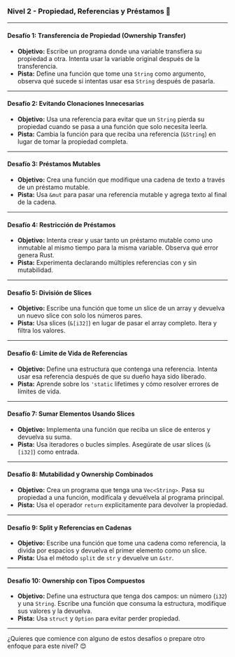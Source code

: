 ### Nivel 2 - Propiedad, Referencias y Préstamos 🔑

---

#### **Desafío 1: Transferencia de Propiedad (Ownership Transfer)**

- **Objetivo:** Escribe un programa donde una variable transfiera su propiedad a otra. Intenta usar la variable original después de la transferencia.
- **Pista:** Define una función que tome una `String` como argumento, observa qué sucede si intentas usar esa `String` después de pasarla.

---

#### **Desafío 2: Evitando Clonaciones Innecesarias**

- **Objetivo:** Usa una referencia para evitar que un `String` pierda su propiedad cuando se pasa a una función que solo necesita leerla.
- **Pista:** Cambia la función para que reciba una referencia (`&String`) en lugar de tomar la propiedad completa.

---

#### **Desafío 3: Préstamos Mutables**

- **Objetivo:** Crea una función que modifique una cadena de texto a través de un préstamo mutable.
- **Pista:** Usa `&mut` para pasar una referencia mutable y agrega texto al final de la cadena.

---

#### **Desafío 4: Restricción de Préstamos**

- **Objetivo:** Intenta crear y usar tanto un préstamo mutable como uno inmutable al mismo tiempo para la misma variable. Observa qué error genera Rust.
- **Pista:** Experimenta declarando múltiples referencias con y sin mutabilidad.

---

#### **Desafío 5: División de Slices**

- **Objetivo:** Escribe una función que tome un slice de un array y devuelva un nuevo slice con solo los números pares.
- **Pista:** Usa slices (`&[i32]`) en lugar de pasar el array completo. Itera y filtra los valores.

---

#### **Desafío 6: Límite de Vida de Referencias**

- **Objetivo:** Define una estructura que contenga una referencia. Intenta usar esa referencia después de que su dueño haya sido liberado.
- **Pista:** Aprende sobre los `'static` lifetimes y cómo resolver errores de límites de vida.

---

#### **Desafío 7: Sumar Elementos Usando Slices**

- **Objetivo:** Implementa una función que reciba un slice de enteros y devuelva su suma.
- **Pista:** Usa iteradores o bucles simples. Asegúrate de usar slices (`&[i32]`) como entrada.

---

#### **Desafío 8: Mutabilidad y Ownership Combinados**

- **Objetivo:** Crea un programa que tenga una `Vec<String>`. Pasa su propiedad a una función, modifícala y devuélvela al programa principal.
- **Pista:** Usa el operador `return` explícitamente para devolver la propiedad.

---

#### **Desafío 9: Split y Referencias en Cadenas**

- **Objetivo:** Escribe una función que tome una cadena como referencia, la divida por espacios y devuelva el primer elemento como un slice.
- **Pista:** Usa el método `split` de `str` y devuelve un `&str`.

---

#### **Desafío 10: Ownership con Tipos Compuestos**

- **Objetivo:** Define una estructura que tenga dos campos: un número (`i32`) y una `String`. Escribe una función que consuma la estructura, modifique sus valores y la devuelva.
- **Pista:** Usa `struct` y `Option` para evitar perder propiedad.

---

¿Quieres que comience con alguno de estos desafíos o prepare otro enfoque para este nivel? 😊
